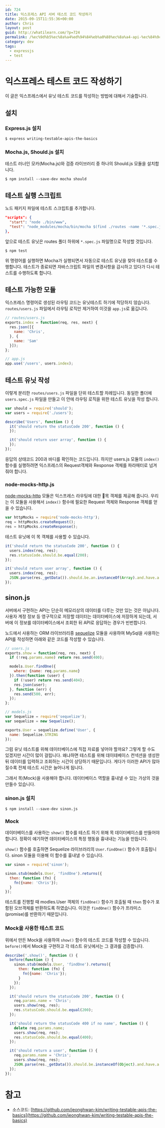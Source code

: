 ```yaml
---
id: 724
title: 익스프레스 API 서버 테스트 코드 작성하기
date: 2015-09-15T11:55:36+00:00
author: Chris
layout: post
guid: http://whatilearn.com/?p=724
permalink: /%ec%9d%b5%ec%8a%a4%ed%94%84%eb%a0%88%ec%8a%a4-api-%ec%84%9c%eb%b2%84-%ed%85%8c%ec%8a%a4%ed%8a%b8-%ec%bd%94%eb%93%9c-%ec%9e%91%ec%84%b1%ed%95%98%ea%b8%b0/
category: dev
tags:
  - expressjs
  - test
---
```

# 익스프레스 테스트 코드 작성하기

이 글은 익스프레스에서 유닛 테스트 코드를 작성하는 방법에 대해서 기술합니다.

## 설치

### Express.js 설치

```
$ express writing-testable-apis-the-basics
```

### Mocha.js, Should.js 설치

테스트 러너인 모카(Mocha.js)와 검증 라이브러리 중 하나의 Should.js 모듈을 설치합니다.

```
$ npm install --save-dev mocha should
```

## 테스트 실행 스크립트

노드 패키지 파일에 테스트 스크립트를 추가합니다.

```json
"scripts": {
  "start": "node ./bin/www",
  "test": "node_modules/mocha/bin/mocha $(find ./routes -name '*.spec.js') --recursive -w"
},
```

앞으로 테스트 유닛은 routes 폴더 하위에 `*.spec.js`  파일명으로 작성할 것입니다.

```
$ npm test
```

위 명령어를 실행하면 Mocha가 실행되면서 자동으로 테스트 유닛을 찾아 테스트를 수행합니다.
테스트가 종료되면 자바스크립트 파일의 변경사항을 감시하고 있다가 다시 테스트를 수행하도록 합니다.

## 테스트 가능한 모듈

익스프레스 명령어로 생성된 라우팅 코드는 유닛테스트 하기에 적당하지 않습니다.
`routes/users.js` 파일에서 라우팅 로직만 제거하여 이것을 `app.js`로 옮깁니다.

```javascript
// routes/users.js
exports.index = function(req, res, next) {
  res.json([{
    name: 'Chris',
  }, {
    name: 'Sam'
  }]);
};
```

```javascript
// app.js
app.use('/users', users.index);
```

## 테스트 유닛 작성

이렇게 분리한 `routes/users.js` 파일을 단위 테스트할 차례입니다.
동일한 폴더에 `users.spec.js` 파일을 만들고 이 안에 라우팅 로직을 위한 테스트 유닛을
작성 합니다.

```javascript
var should = require('should');
var users = require('./users');

describe('Users', function () {
  it('should return the statusCode 200', function () {
  });

  it('should return user array', function () {
  });
});
```

응답의 상태코드 200과 바디를 확인하는 코드입니다. 하지만 users.js 모듈의 `index()` 함수를
실행하려면 익스프레스의 Request객체와 Response 객체를 파라매터로 넘겨줘야 합니다.

### node-mocks-http.js

[node-mocks-http](https://github.com/howardabrams/node-mocks-http) 모듈은 익스프레스 라우팅에 대한 목 객체를 제공해 줍니다. 우리는 이 모듈을 사용해서 `index()` 함수에 필요한
Request 객체와 Response 객체를 얻을 수 있습니다.

```javascript
var httpMocks = require('node-mocks-http');
req = httpMocks.createRequest();
res = httpMocks.createResponse();
```

테스트 유닛에 이 목 객체를 사용할 수 있습니다.

```javascript
it('should return the statusCode 200', function () {
  users.index(req, res);
  res.statusCode.should.be.equal(200);
});

it('should return user array', function () {
  users.index(req, res);
  JSON.parse(res._getData()).should.be.an.instanceOf(Array).and.have.a.lengthOf(2);
});
```

## sinon.js

서버에서 구현하는 API는 단순히 메모리상의 데이터를 다루는 것만 있는 것은 아닙니다.
사용자 계정 정보 등 영구적으로 저장할 데이터는 데이터베이스에 저장하게 되는데,
서버에 이 정보를 데이터베이스에서 조회한 뒤 API로 응답하는 경우가 빈번합니다.

노드에서 사용하는 ORM 라이브러리중 [sequelize]() 모듈을 사용하여 MySql을 사용하는
API를 작성하면 아래와 같은 코드를 작성할 수 있습니다.

```javascript
// users.js
exports.show = function(req, res, next) {
  if (!req.params.name) return res.send(400);

  models.User.findOne({
    where: {name: req.params.name}
  }).then(function (user) {
    if (!user) return res.send(404);
    res.json(user);
  }, function (err) {
    res.send(500, err);
  });
};
```

```javascript
// models.js
var Sequelize = require('sequelize');
var sequelize = new Sequelize();

exports.User = sequelize.define('User', {
  name: Sequelize.STRING
});
```


그럼 유닛 테스트를 위해 데이터베이스에 직접 자료를 넣어야 할까요?
그렇게 할 수도 있겠지만 시간이 많이 걸립니다. 왜냐하면 테스트를 위해 데이테베이스 컨넥션을 생성한 뒤
데이터를 입력하고 조회하는 시간이 상당하기 때문입니다. 게다가 이러한 API가 많아질수록 전체 테스트 시간은
늘어나게 됩니다.

그래서 목(Mock)을 사용해야 합니다. 데이터베이스 역할을 흉내낼 수 있는 가상의 것을 만들수 있습니다.

### sinon.js 설치

```
$ npm install --save-dev sinon.js
```

### Mock

데이터베이스를 사용하는 `show()` 함수를 테스트 하기 위해 목 데이터베이스를 만들어야 합니다.
정확이 얘기하면 데이터베이스의 특정 행동을 흉내내는 기능을 만듭니다.

`show()` 함수를 호출하면 Sequelize 라이브러리의 `User.findOne()` 함수가 호출됩니다.
sinon 모듈을 이용해 이 함수를 흉내낼 수 있습니다.

```javascript
var sinon = require('sinon');

sinon.stub(models.User, 'findOne').returns({
  then: function (fn) {
    fn({name: 'Chris'});
  }
});
```

테스트를 진행할 때 modles.User 객체의 `findOne()` 함수가 호출될 때 `then` 함수가 포함된
오브객체를 반환하도록 하였습니다. 이것은 `findOne()` 함수가 프라미스(promise)를 반환하기 때문입니다.

### Mock을 사용한 테스트 코드

위에서 만든 Mock을 사용하여 `show()` 함수의 테스트 코드를 작성할 수 있습니다.
`before()`에서 Mock을 구현하고 각 테스트 유닛에서는 그 결과를 검증합니다.

```javascript
describe('.show()', function () {
  before(function () {
    sinon.stub(models.User, 'findOne').returns({
      then: function (fn) {
        fn({name: 'Chris'});
      }
    });
  });

  it('should return the statusCode 200', function () {
    req.params.name = 'Chris';
    users.show(req, res);
    res.statusCode.should.be.equal(200);
  });

  it('should return the statusCode 400 if no name', function () {
    delete req.params.name;
    users.show(req, res);
    res.statusCode.should.be.equal(400);
  });

  it('should return a user', function () {
    req.params.name = 'Chris';
    users.show(req, res);
    JSON.parse(res._getData()).should.be.instanceOf(Object).and.have.a.property('name');
  });
});
```


# 참고

* 소스코드: [https://github.com/jeonghwan-kim/writing-testable-apis-the-basics](https://github.com/jeonghwan-kim/writing-testable-apis-the-basics)